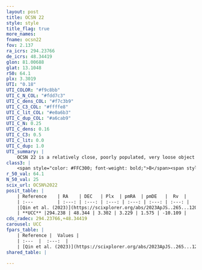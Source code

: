 ```yaml
---
layout: post
title: OCSN 22
style: style
title_flag: true
more_names: 
fname: ocsn22
fov: 2.137
ra_icrs: 294.23766
de_icrs: 48.34419
glon: 81.00688
glat: 13.1048
r50: 64.1
plx: 3.3019
UTI: "0.18"
UTI_COLOR: "#f9c8bb"
UTI_C_N_COL: "#fdd7c3"
UTI_C_dens_COL: "#f7c3b9"
UTI_C_C3_COL: "#ffffe8"
UTI_C_lit_COL: "#e0a6b3"
UTI_C_dup_COL: "#a6cab9"
UTI_C_N: 0.25
UTI_C_dens: 0.16
UTI_C_C3: 0.5
UTI_C_lit: 0.0
UTI_C_dup: 1.0
UTI_summary: |
    OCSN 22 is a relatively close, poorly populated, very loose object of intermediate C3 quality. It was recently reported in the literature.
class3: |
    <span style="color: #FFC300; font-weight: bold;">B</span><span style="color: #FFC300; font-weight: bold;">B</span>
r_50_val: 64.1
N_50_val: 25
scix_url: OCSN%2022
posit_table: |
    | Reference    | RA    | DEC   | Plx  | pmRA  | pmDE   |  Rv  |
    | :---         | :---: | :---: | :---: | :---: | :---: | :---: |
    |[Qin et al. (2023)](https://scixplorer.org/abs/2023ApJS..265...12Q) | 293.75 | 48.39 | 3.27 | 3.3 | 1.86 | -14.49 |
    | **UCC** |294.238 | 48.344 | 3.302 | 3.229 | 1.575 | -10.109 | 
cds_radec: 294.23766,+48.34419
carousel: UCC
fpars_table: |
    | Reference |  Values |
    | :---  |  :---:  |
    | [Qin et al. (2023)](https://scixplorer.org/abs/2023ApJS..265...12Q) | `E(B-V)=0.07, m-M=7.63, logt=7.7` |
shared_table: |
    
---
```

